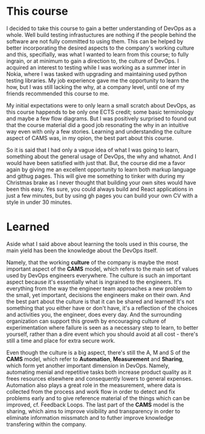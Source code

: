 # This course
I decided to take this course to gain a better understanding of DevOps as a whole.
Well build testing infrastuctures are nothing if the people behind the software are not fully committed to using them. This can be helped by better incorporating the desired aspects to the company's working culture and this, specifially, was what I wanted to learn from this course; to fully ingrain, or at minimum to gain a direction to, the culture of DevOps.
I acquired an interest to testing while I was working as a summer inter in Nokia, where I was tasked with upgrading and maintaining used python testing libraries. My job experience gave me the opportunity to learn the how, but
I was still lacking the why, at a company level, until one of my friends recommended this course to me.

My initial expectations were to only learn a small scratch about DevOps, as this course happends to be only one ECTS credit; some basic terminology and maybe a few flow diagrams. But I was positively surprised to found out that
the course material did a good job resonating the why in an intuitive way even with only a few stories. Learning and understanding the culture aspect of CAMS was, in my opion, the best part about this course.

So it is said that I had only a vague idea of what I was going to learn, something about the general usage of DevOps, the why and whatnot. And I would have been satisfied with just that.
But, the course did me a favor again by giving me an excellent opportunity to learn both markup language and githug pages. This will give me something to tinker with during my Christmas brake as I never thought that building your own sites would have been this easy. Yes sure, you could always build and React applications in just a few minutes, but by using gh pages you can build your own CV with a style in under 30 minutes.

# Learned

Aside what I said above about learning the tools used in this course, the main yield has been the knowledge about the DevOps itself.

Namely, that the working __culture__ of the company is maybe the most important aspect of the __CAMS__ model, which refers to the main set of values used by DevOps engineers everywhere. The culture is such an important aspect because it's essentially what is ingrained to the engineers. It's everything from the way the engineer team approaches a new problem to the small, yet important, decisions the engineers make on their own. And the best part about the culture is that it can be shared and learned! It's not something that you either have or don't have, it's a reflection of the choices and activities you, the engineer, does every day. And the surrounding organization can support this growth by encouraging culture of experimentation where failure is seen as a necessary step to learn, to better yourself, rather than a dire event which you should avoid at all cost - there's still a time and place for extra secure work.

Even though  the culture is a big aspect, there's still the A, M and S of the **CAMS** model, which refer to **Automation**, **Measurement** and **Sharing**, which form yet another important dimension in DevOps. Namely, automating menial and repetitive tasks both increase product quality as it frees resources elsewhere and consequently lowers to general expenses.
Automation also plays a great role in the measurement, where data is collected from the process and work flow in order to detect and fix problems early and to give reference material of the things which can be improved, cf. Feedback Loops.
The last part of the **CAMS** model is the sharing, which aims to improve visibility and transparency in order to eliminate information missmatch and to futher improve knowledge transfering within the company.
